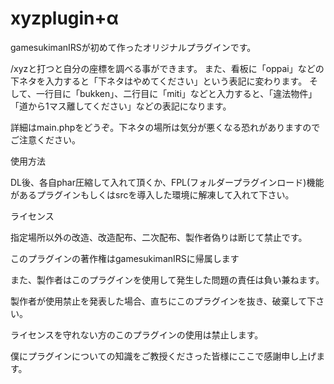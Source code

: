 # xyzplugin+α
gamesukimanIRSが初めて作ったオリジナルプラグインです。

/xyzと打つと自分の座標を調べる事ができます。
また、看板に「oppai」などの下ネタを入力すると「下ネタはやめてください」という表記に変わります。
そして、一行目に「bukken」、二行目に「miti」などと入力すると、「違法物件」「道から1マス離してください」などの表記になります。

詳細はmain.phpをどうぞ。下ネタの場所は気分が悪くなる恐れがありますのでご注意ください。


使用方法

DL後、各自phar圧縮して入れて頂くか、FPL(フォルダープラグインロード)機能があるプラグインもしくはsrcを導入した環境に解凍して入れて下さい。


ライセンス

指定場所以外の改造、改造配布、二次配布、製作者偽りは断じて禁止です。

このプラグインの著作権はgamesukimanIRSに帰属します

また、製作者はこのプラグインを使用して発生した問題の責任は負い兼ねます。

製作者が使用禁止を発表した場合、直ちにこのプラグインを抜き、破棄して下さい。


ライセンスを守れない方のこのプラグインの使用は禁止します。


僕にプラグインについての知識をご教授くださった皆様にここで感謝申し上げます。


